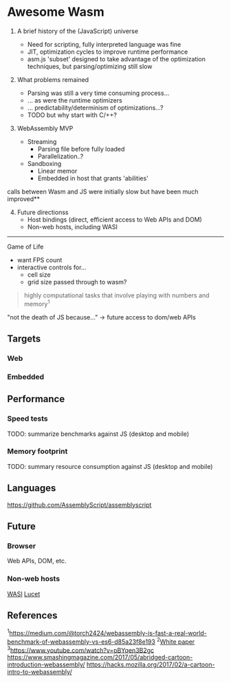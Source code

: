 # Awesome Wasm


1. A brief history of the (JavaScript) universe
    - Need for scripting, fully interpreted language was fine
    - JIT, optimization cycles to improve runtime performance
    - asm.js 'subset' designed to take advantage of the optimization techniques, but parsing/optimizing still slow

2. What problems remained
    - Parsing was still a very time consuming process...
    - ... as were the runtime optimizers
    - ... predictability/determinism of optimizations...?
    - TODO but why start with C/++?

3. WebAssembly MVP
    - Streaming
        - Parsing file before fully loaded
        - Parallelization..?
    - Sandboxing
        - Linear memor
        - Embedded in host that grants 'abilities'


calls between Wasm and JS were initially slow but have been much improved**


4. Future directionss
    - Host bindings (direct, efficient access to Web APIs and DOM)
    - Non-web hosts, including WASI


---

Game of Life

- want FPS count
- interactive controls for...
    - cell size
    - grid size passed through to wasm?






> highly computational tasks that involve playing with numbers and memory<sup>1</sup>

"not the death of JS because..." -> future access to dom/web APIs


## Targets


### Web


### Embedded


## Performance


### Speed tests

TODO: summarize benchmarks against JS (desktop and mobile)


### Memory footprint

TODO: summary resource consumption against JS (desktop and mobile)


## Languages

https://github.com/AssemblyScript/assemblyscript


## Future

### Browser

Web APIs, DOM, etc.


### Non-web hosts

[WASI](https://hacks.mozilla.org/2019/03/standardizing-wasi-a-webassembly-system-interface/)
[Lucet](https://www.fastly.com/blog/announcing-lucet-fastly-native-webassembly-compiler-runtime)


## References
<sup>1</sup>https://medium.com/@torch2424/webassembly-is-fast-a-real-world-benchmark-of-webassembly-vs-es6-d85a23f8e193
<sup>2</sup>[White paper](https://github.com/WebAssembly/spec/blob/master/papers/pldi2017.pdf)
<sup>3</sup>https://www.youtube.com/watch?v=pBYqen3B2gc
https://www.smashingmagazine.com/2017/05/abridged-cartoon-introduction-webassembly/
https://hacks.mozilla.org/2017/02/a-cartoon-intro-to-webassembly/
